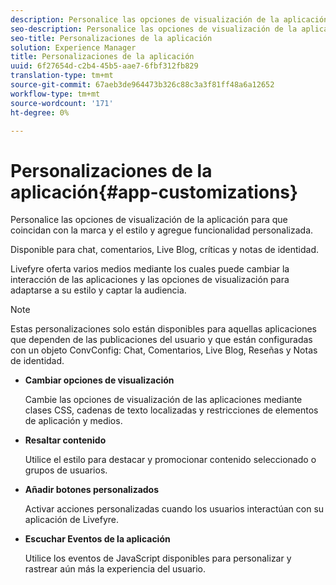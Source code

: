```yaml
---
description: Personalice las opciones de visualización de la aplicación para que coincidan con la marca y el estilo y agregue funcionalidad personalizada.
seo-description: Personalice las opciones de visualización de la aplicación para que coincidan con la marca y el estilo y agregue funcionalidad personalizada.
seo-title: Personalizaciones de la aplicación
solution: Experience Manager
title: Personalizaciones de la aplicación
uuid: 6f27654d-c2b4-45b5-aae7-6fbf312fb829
translation-type: tm+mt
source-git-commit: 67aeb3de964473b326c88c3a3f81ff48a6a12652
workflow-type: tm+mt
source-wordcount: '171'
ht-degree: 0%

---
```



# Personalizaciones de la aplicación{#app-customizations}

Personalice las opciones de visualización de la aplicación para que coincidan con la marca y el estilo y agregue funcionalidad personalizada.

Disponible para chat, comentarios, Live Blog, críticas y notas de identidad.

Livefyre oferta varios medios mediante los cuales puede cambiar la interacción de las aplicaciones y las opciones de visualización para adaptarse a su estilo y captar la audiencia.

>[!NOTE]
>
>Estas personalizaciones solo están disponibles para aquellas aplicaciones que dependen de las publicaciones del usuario y que están configuradas con un objeto ConvConfig: Chat, Comentarios, Live Blog, Reseñas y Notas de identidad.

* **Cambiar opciones de visualización**

   Cambie las opciones de visualización de las aplicaciones mediante clases CSS, cadenas de texto localizadas y restricciones de elementos de aplicación y medios.

* **Resaltar contenido**

   Utilice el estilo para destacar y promocionar contenido seleccionado o grupos de usuarios.

* **Añadir botones personalizados**

   Activar acciones personalizadas cuando los usuarios interactúan con su aplicación de Livefyre.

* **Escuchar Eventos de la aplicación**

   Utilice los eventos de JavaScript disponibles para personalizar y rastrear aún más la experiencia del usuario.

